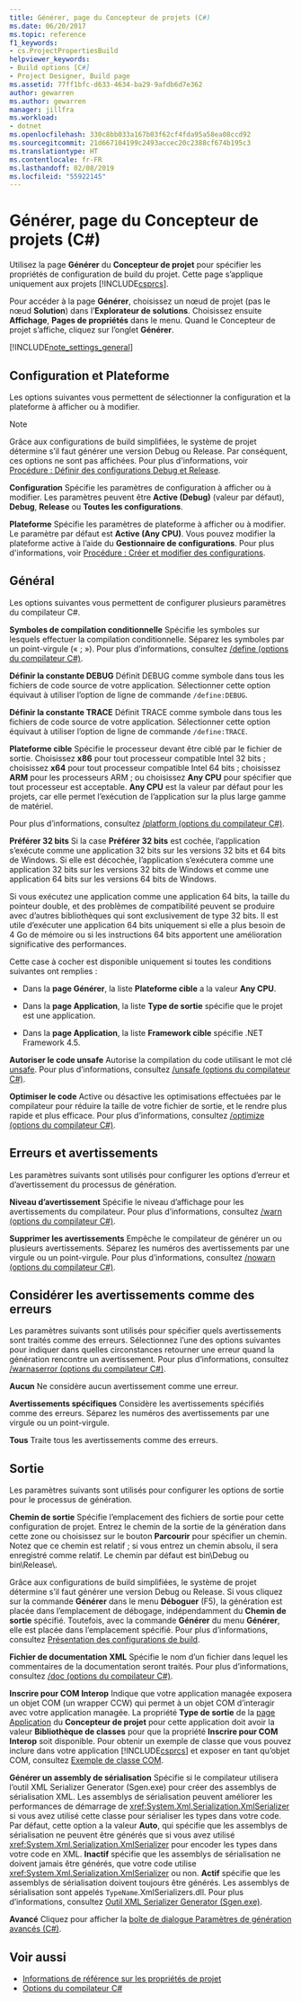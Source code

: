 ```yaml
---
title: Générer, page du Concepteur de projets (C#)
ms.date: 06/20/2017
ms.topic: reference
f1_keywords:
- cs.ProjectPropertiesBuild
helpviewer_keywords:
- Build options [C#]
- Project Designer, Build page
ms.assetid: 77ff1bfc-d633-4634-ba29-9afdb6d7e362
author: gewarren
ms.author: gewarren
manager: jillfra
ms.workload:
- dotnet
ms.openlocfilehash: 330c8bb033a167b03f62cf4fda95a58ea08ccd92
ms.sourcegitcommit: 21d667104199c2493accec20c2388cf674b195c3
ms.translationtype: HT
ms.contentlocale: fr-FR
ms.lasthandoff: 02/08/2019
ms.locfileid: "55922145"
---
```

# <a name="build-page-project-designer-c"></a>Générer, page du Concepteur de projets (C#)
Utilisez la page **Générer** du **Concepteur de projet** pour spécifier les propriétés de configuration de build du projet. Cette page s’applique uniquement aux projets [!INCLUDE[csprcs](../../data-tools/includes/csprcs_md.md)].

Pour accéder à la page **Générer**, choisissez un nœud de projet (pas le nœud **Solution**) dans l’**Explorateur de solutions**. Choisissez ensuite **Affichage**, **Pages de propriétés** dans le menu. Quand le Concepteur de projet s’affiche, cliquez sur l’onglet **Générer**.

[!INCLUDE[note_settings_general](../../data-tools/includes/note_settings_general_md.md)]

## <a name="configuration-and-platform"></a>Configuration et Plateforme
Les options suivantes vous permettent de sélectionner la configuration et la plateforme à afficher ou à modifier.

> [!NOTE]
> Grâce aux configurations de build simplifiées, le système de projet détermine s’il faut générer une version Debug ou Release. Par conséquent, ces options ne sont pas affichées. Pour plus d'informations, voir [Procédure : Définir des configurations Debug et Release](../../debugger/how-to-set-debug-and-release-configurations.md).

**Configuration** Spécifie les paramètres de configuration à afficher ou à modifier. Les paramètres peuvent être **Active (Debug)** (valeur par défaut), **Debug**, **Release** ou **Toutes les configurations**.

**Plateforme** Spécifie les paramètres de plateforme à afficher ou à modifier. Le paramètre par défaut est **Active (Any CPU)**. Vous pouvez modifier la plateforme active à l’aide du **Gestionnaire de configurations**. Pour plus d'informations, voir [Procédure : Créer et modifier des configurations](../../ide/how-to-create-and-edit-configurations.md).

## <a name="general"></a>Général
Les options suivantes vous permettent de configurer plusieurs paramètres du compilateur C#.

**Symboles de compilation conditionnelle** Spécifie les symboles sur lesquels effectuer la compilation conditionnelle. Séparez les symboles par un point-virgule (« ; »). Pour plus d’informations, consultez [/define (options du compilateur C#)](/dotnet/csharp/language-reference/compiler-options/define-compiler-option).

**Définir la constante DEBUG** Définit DEBUG comme symbole dans tous les fichiers de code source de votre application. Sélectionner cette option équivaut à utiliser l’option de ligne de commande `/define:DEBUG`.

**Définir la constante TRACE** Définit TRACE comme symbole dans tous les fichiers de code source de votre application. Sélectionner cette option équivaut à utiliser l’option de ligne de commande `/define:TRACE`.

**Plateforme cible** Spécifie le processeur devant être ciblé par le fichier de sortie. Choisissez **x86** pour tout processeur compatible Intel 32 bits ; choisissez **x64** pour tout processeur compatible Intel 64 bits ; choisissez **ARM** pour les processeurs ARM ; ou choisissez **Any CPU** pour spécifier que tout processeur est acceptable. **Any CPU** est la valeur par défaut pour les projets, car elle permet l’exécution de l’application sur la plus large gamme de matériel.

Pour plus d’informations, consultez [/platform (options du compilateur C#)](/dotnet/csharp/language-reference/compiler-options/platform-compiler-option).

**Préférer 32 bits** Si la case **Préférer 32 bits** est cochée, l’application s’exécute comme une application 32 bits sur les versions 32 bits et 64 bits de Windows. Si elle est décochée, l’application s’exécutera comme une application 32 bits sur les versions 32 bits de Windows et comme une application 64 bits sur les versions 64 bits de Windows.

Si vous exécutez une application comme une application 64 bits, la taille du pointeur double, et des problèmes de compatibilité peuvent se produire avec d’autres bibliothèques qui sont exclusivement de type 32 bits. Il est utile d’exécuter une application 64 bits uniquement si elle a plus besoin de 4 Go de mémoire ou si les instructions 64 bits apportent une amélioration significative des performances.

Cette case à cocher est disponible uniquement si toutes les conditions suivantes ont remplies :

-   Dans la **page Générer**, la liste **Plateforme cible** a la valeur **Any CPU**.

-   Dans la **page Application**, la liste **Type de sortie** spécifie que le projet est une application.

-   Dans la **page Application**, la liste **Framework cible** spécifie .NET Framework 4.5.


**Autoriser le code unsafe** Autorise la compilation du code utilisant le mot clé [unsafe](/dotnet/csharp/language-reference/keywords/unsafe). Pour plus d’informations, consultez [/unsafe (options du compilateur C#)](/dotnet/csharp/language-reference/compiler-options/unsafe-compiler-option).

**Optimiser le code** Active ou désactive les optimisations effectuées par le compilateur pour réduire la taille de votre fichier de sortie, et le rendre plus rapide et plus efficace. Pour plus d’informations, consultez [/optimize (options du compilateur C#)](/dotnet/csharp/language-reference/compiler-options/optimize-compiler-option).

## <a name="errors-and-warnings"></a>Erreurs et avertissements
Les paramètres suivants sont utilisés pour configurer les options d’erreur et d’avertissement du processus de génération.

**Niveau d’avertissement** Spécifie le niveau d’affichage pour les avertissements du compilateur. Pour plus d’informations, consultez [/warn (options du compilateur C#)](/dotnet/csharp/language-reference/compiler-options/warn-compiler-option).

**Supprimer les avertissements** Empêche le compilateur de générer un ou plusieurs avertissements. Séparez les numéros des avertissements par une virgule ou un point-virgule. Pour plus d’informations, consultez [/nowarn (options du compilateur C#)](/dotnet/csharp/language-reference/compiler-options/nowarn-compiler-option).

## <a name="treat-warnings-as-errors"></a>Considérer les avertissements comme des erreurs
Les paramètres suivants sont utilisés pour spécifier quels avertissements sont traités comme des erreurs. Sélectionnez l’une des options suivantes pour indiquer dans quelles circonstances retourner une erreur quand la génération rencontre un avertissement. Pour plus d’informations, consultez [/warnaserror (options du compilateur C#)](/dotnet/csharp/language-reference/compiler-options/warnaserror-compiler-option).

**Aucun** Ne considère aucun avertissement comme une erreur.

**Avertissements spécifiques** Considère les avertissements spécifiés comme des erreurs. Séparez les numéros des avertissements par une virgule ou un point-virgule.

**Tous** Traite tous les avertissements comme des erreurs.

## <a name="output"></a>Sortie
Les paramètres suivants sont utilisés pour configurer les options de sortie pour le processus de génération.

**Chemin de sortie** Spécifie l’emplacement des fichiers de sortie pour cette configuration de projet. Entrez le chemin de la sortie de la génération dans cette zone ou choisissez sur le bouton **Parcourir** pour spécifier un chemin. Notez que ce chemin est relatif ; si vous entrez un chemin absolu, il sera enregistré comme relatif. Le chemin par défaut est bin\Debug ou bin\Release\\.

Grâce aux configurations de build simplifiées, le système de projet détermine s’il faut générer une version Debug ou Release. Si vous cliquez sur la commande **Générer** dans le menu **Déboguer** (F5), la génération est placée dans l’emplacement de débogage, indépendamment du **Chemin de sortie** spécifié. Toutefois, avec la commande **Générer** du menu **Générer**, elle est placée dans l’emplacement spécifié. Pour plus d’informations, consultez [Présentation des configurations de build](../../ide/understanding-build-configurations.md).

**Fichier de documentation XML** Spécifie le nom d’un fichier dans lequel les commentaires de la documentation seront traités. Pour plus d’informations, consultez [/doc (options du compilateur C#)](/dotnet/csharp/language-reference/compiler-options/doc-compiler-option).

**Inscrire pour COM Interop** Indique que votre application managée exposera un objet COM (un wrapper CCW) qui permet à un objet COM d’interagir avec votre application managée. La propriété **Type de sortie** de la [page Application](../../ide/reference/application-page-project-designer-visual-basic.md) du **Concepteur de projet** pour cette application doit avoir la valeur **Bibliothèque de classes** pour que la propriété **Inscrire pour COM Interop** soit disponible. Pour obtenir un exemple de classe que vous pouvez inclure dans votre application [!INCLUDE[csprcs](../../data-tools/includes/csprcs_md.md)] et exposer en tant qu’objet COM, consultez [Exemple de classe COM](/dotnet/csharp/programming-guide/interop/example-com-class).

**Générer un assembly de sérialisation** Spécifie si le compilateur utilisera l’outil XML Serializer Generator (Sgen.exe) pour créer des assemblys de sérialisation XML. Les assemblys de sérialisation peuvent améliorer les performances de démarrage de <xref:System.Xml.Serialization.XmlSerializer> si vous avez utilisé cette classe pour sérialiser les types dans votre code. Par défaut, cette option a la valeur **Auto**, qui spécifie que les assemblys de sérialisation ne peuvent être générés que si vous avez utilisé <xref:System.Xml.Serialization.XmlSerializer> pour encoder les types dans votre code en XML. **Inactif** spécifie que les assemblys de sérialisation ne doivent jamais être générés, que votre code utilise <xref:System.Xml.Serialization.XmlSerializer> ou non. **Actif** spécifie que les assemblys de sérialisation doivent toujours être générés. Les assemblys de sérialisation sont appelés `TypeName`.XmlSerializers.dll. Pour plus d’informations, consultez [Outil XML Serializer Generator (Sgen.exe)](/dotnet/framework/serialization/xml-serializer-generator-tool-sgen-exe).

**Avancé** Cliquez pour afficher la [boîte de dialogue Paramètres de génération avancés (C#)](../../ide/reference/advanced-build-settings-dialog-box-csharp.md).

## <a name="see-also"></a>Voir aussi

- [Informations de référence sur les propriétés de projet](../../ide/reference/project-properties-reference.md)
- [Options du compilateur C#](/dotnet/csharp/language-reference/compiler-options/index)